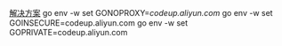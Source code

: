 [解决方案](https://blog.csdn.net/senlin1202/article/details/127126946)
go env -w set GONOPROXY=*codeup.aliyun.com*
go env -w set GOINSECURE=codeup.aliyun.com
go env -w set GOPRIVATE=codeup.aliyun.com